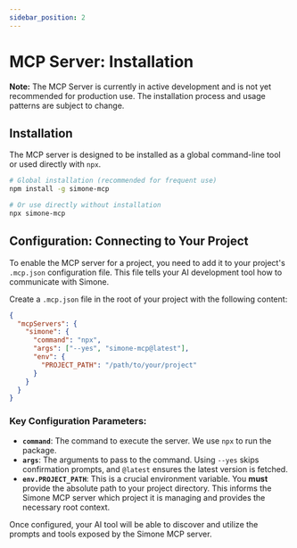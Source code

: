 ```yaml
---
sidebar_position: 2
---
```


# MCP Server: Installation

**Note:** The MCP Server is currently in active development and is not yet recommended for production use. The installation process and usage patterns are subject to change.

## Installation

The MCP server is designed to be installed as a global command-line tool or used directly with `npx`.

```bash
# Global installation (recommended for frequent use)
npm install -g simone-mcp

# Or use directly without installation
npx simone-mcp
```

## Configuration: Connecting to Your Project

To enable the MCP server for a project, you need to add it to your project's `.mcp.json` configuration file. This file tells your AI development tool how to communicate with Simone.

Create a `.mcp.json` file in the root of your project with the following content:

```json
{
  "mcpServers": {
    "simone": {
      "command": "npx",
      "args": ["--yes", "simone-mcp@latest"],
      "env": {
        "PROJECT_PATH": "/path/to/your/project"
      }
    }
  }
}
```

### Key Configuration Parameters:

*   **`command`**: The command to execute the server. We use `npx` to run the package.
*   **`args`**: The arguments to pass to the command. Using `--yes` skips confirmation prompts, and `@latest` ensures the latest version is fetched.
*   **`env.PROJECT_PATH`**: This is a crucial environment variable. You **must** provide the absolute path to your project directory. This informs the Simone MCP server which project it is managing and provides the necessary root context.

Once configured, your AI tool will be able to discover and utilize the prompts and tools exposed by the Simone MCP server.